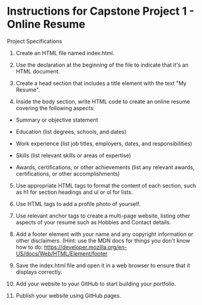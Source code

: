 # Instructions for Capstone Project 1 - Online Resume

Project Specifications
1. Create an HTML file named index.html.

2. Use the <!DOCTYPE html> declaration at the beginning of the file to indicate that it's an HTML document.

3. Create a head section that includes a title element with the text "My Resume".

4. Inside the body section, write HTML code to create an online resume covering the following aspects:

  - Summary or objective statement

  - Education (list degrees, schools, and dates)

  - Work experience (list job titles, employers, dates, and responsibilities)

  - Skills (list relevant skills or areas of expertise)

  - Awards, certifications, or other achievements (list any relevant awards, certifications, or other accomplishments)

5. Use appropriate HTML tags to format the content of each section, such as h1 for section headings and ul or ol for lists.

6. Use HTML tags to add a profile photo of yourself.

7. Use relevant anchor tags to create a multi-page website, listing other aspects of your resume such as Hobbies and Contact details.

8. Add a footer element with your name and any copyright information or other disclaimers. (Hint: use the MDN docs for things you don't know how to do: https://developer.mozilla.org/en-US/docs/Web/HTML/Element/footer

9. Save the index.html file and open it in a web browser to ensure that it displays correctly.

10. Add your website to your GitHub to start building your portfolio.

11. Publish your website using GitHub pages.
